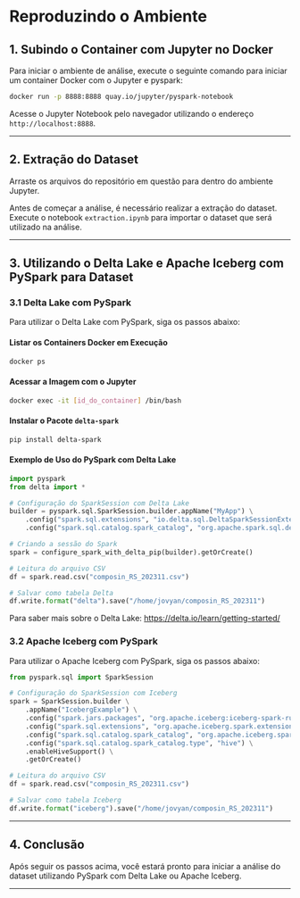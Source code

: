 
# Reproduzindo o Ambiente

## 1. Subindo o Container com Jupyter no Docker

Para iniciar o ambiente de análise, execute o seguinte comando para iniciar um container Docker com o Jupyter e pyspark:

```bash
docker run -p 8888:8888 quay.io/jupyter/pyspark-notebook
```

Acesse o Jupyter Notebook pelo navegador utilizando o endereço `http://localhost:8888`.

---

## 2. Extração do Dataset

Arraste os arquivos do repositório em questão para dentro do ambiente Jupyter.

Antes de começar a análise, é necessário realizar a extração do dataset. Execute o notebook `extraction.ipynb` para importar o dataset que será utilizado na análise.

---

## 3. Utilizando o Delta Lake e Apache Iceberg com PySpark para Dataset

### 3.1 Delta Lake com PySpark

Para utilizar o Delta Lake com PySpark, siga os passos abaixo:

#### Listar os Containers Docker em Execução

```bash
docker ps
```

#### Acessar a Imagem com o Jupyter

```bash
docker exec -it [id_do_container] /bin/bash
```

#### Instalar o Pacote `delta-spark`

```bash
pip install delta-spark
```

#### Exemplo de Uso do PySpark com Delta Lake

```python
import pyspark
from delta import *

# Configuração do SparkSession com Delta Lake
builder = pyspark.sql.SparkSession.builder.appName("MyApp") \
    .config("spark.sql.extensions", "io.delta.sql.DeltaSparkSessionExtension") \
    .config("spark.sql.catalog.spark_catalog", "org.apache.spark.sql.delta.catalog.DeltaCatalog")

# Criando a sessão do Spark
spark = configure_spark_with_delta_pip(builder).getOrCreate()

# Leitura do arquivo CSV
df = spark.read.csv("composin_RS_202311.csv")

# Salvar como tabela Delta
df.write.format("delta").save("/home/jovyan/composin_RS_202311")
```
Para saber mais sobre o Delta Lake: https://delta.io/learn/getting-started/

### 3.2 Apache Iceberg com PySpark

Para utilizar o Apache Iceberg com PySpark, siga os passos abaixo:

```python
from pyspark.sql import SparkSession

# Configuração do SparkSession com Iceberg
spark = SparkSession.builder \
    .appName("IcebergExample") \
    .config("spark.jars.packages", "org.apache.iceberg:iceberg-spark-runtime-3.5_2.12:1.5.0") \
    .config("spark.sql.extensions", "org.apache.iceberg.spark.extensions.IcebergSparkSessionExtensions") \
    .config("spark.sql.catalog.spark_catalog", "org.apache.iceberg.spark.SparkSessionCatalog") \
    .config("spark.sql.catalog.spark_catalog.type", "hive") \
    .enableHiveSupport() \
    .getOrCreate()

# Leitura do arquivo CSV
df = spark.read.csv("composin_RS_202311.csv")

# Salvar como tabela Iceberg
df.write.format("iceberg").save("/home/jovyan/composin_RS_202311")
```

---

## 4. Conclusão

Após seguir os passos acima, você estará pronto para iniciar a análise do dataset utilizando PySpark com Delta Lake ou Apache Iceberg.

---

